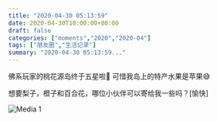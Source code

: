 ```yaml
---
title: "2020-04-30 05:13:59"
date: 2020-04-30T10:00:00+08:00
draft: false
categories: ["moments","2020","2020-04"]
tags: ["朋友圈","生活记录"]
summary: "2020-04-30 05:13:59..."
---
```


佛系玩家的桃花源岛终于五星啦🥰
可惜我岛上的特产水果是苹果😅

想要梨子，橙子和百合花，哪位小伙伴可以寄给我一些吗？[愉快]

![Media 1](/Moments/photos/2020-04-30/202004300513590.jpg)

